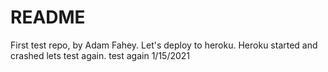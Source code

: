 # README

First test repo, by Adam Fahey.
Let's deploy to heroku. 
Heroku started and crashed lets test again.
test again 1/15/2021
